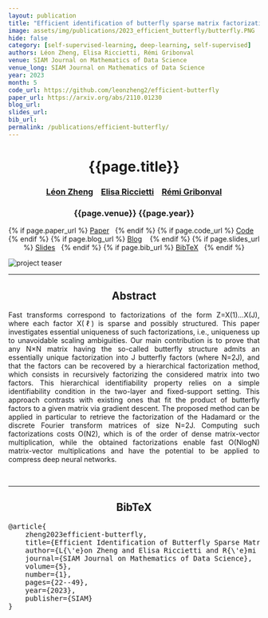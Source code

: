 ```yaml
---
layout: publication
title: "Efficient identification of butterfly sparse matrix factorizations" 
image: assets/img/publications/2023_efficient_butterfly/butterfly.PNG
hide: false
category: [self-supervised-learning, deep-learning, self-supervised]
authors: Léon Zheng, Elisa Riccietti, Rémi Gribonval
venue: SIAM Journal on Mathematics of Data Science
venue_long: SIAM Journal on Mathematics of Data Science
year: 2023
month: 5
code_url: https://github.com/leonzheng2/efficient-butterfly
paper_url: https://arxiv.org/abs/2110.01230
blog_url: 
slides_url: 
bib_url: 
permalink: /publications/efficient-butterfly/
---
```


<h1 align="center"> {{page.title}} </h1>
<!-- Simple call of authors -->
<!-- <h3 align="center"> {{page.authors}} </h3> -->
<!-- Alternatively you can add links to author pages -->
<h3 align="center"> <a href="https://leonzheng2.github.io/">Léon Zheng</a> &nbsp;&nbsp; <a href="https://perso.ens-lyon.fr/elisa.riccietti/">Elisa Riccietti</a> &nbsp;&nbsp; <a href="https://people.irisa.fr/Remi.Gribonval/">Rémi Gribonval</a></h3>


<h3 align="center"> {{page.venue}} {{page.year}} </h3>

<div align="center">
  <p>
    {% if page.paper_url %}
    <a href="{{ page.paper_url }}"><i class="far fa-file-pdf"></i> Paper</a>&nbsp;&nbsp;
    {% endif %}
    {% if page.code_url %}
    <a href="{{ page.code_url }}"><i class="fab fa-github"></i> Code</a> &nbsp;&nbsp;
    {% endif %}
    {% if page.blog_url %}
    <a href="{{ page.blog_url }}"><i class="fab fa-blogger"></i> Blog</a> &nbsp;&nbsp;
    {% endif %}
    {% if page.slides_url %}
    <a href="{{ page.slides_url }}"><i class="far fa-file-pdf"></i> Slides</a>&nbsp;&nbsp;
    {% endif %}
    {% if page.bib_url %}
    <a href="{{ page.bib_url}}"><i class="far fa-file-alt"></i> BibTeX</a>&nbsp;&nbsp;
    {% endif %}
  </p>
</div>


<div class="publication-teaser">
    <img src="../../{{ page.image }}" alt="project teaser"/>
</div>


<hr>

<h2  align="center"> Abstract</h2>

<p align="justify">Fast transforms correspond to factorizations of the form Z=X(1)…X(J), where each factor X(ℓ) is sparse and possibly structured. This paper investigates essential uniqueness of such factorizations, i.e., uniqueness up to unavoidable scaling ambiguities. Our main contribution is to prove that any N×N matrix having the so-called butterfly structure admits an essentially unique factorization into J butterfly factors (where N=2J), and that the factors can be recovered by a hierarchical factorization method, which consists in recursively factorizing the considered matrix into two factors. This hierarchical identifiability property relies on a simple identifiability condition in the two-layer and fixed-support setting. This approach contrasts with existing ones that fit the product of butterfly factors to a given matrix via gradient descent. The proposed method can be applied in particular to retrieve the factorization of the Hadamard or the discrete Fourier transform matrices of size N=2J. Computing such factorizations costs O(N2), which is of the order of dense matrix-vector multiplication, while the obtained factorizations enable fast O(NlogN) matrix-vector multiplications and have the potential to be applied to compress deep neural networks.</p>

<br>

<hr>

<h2  align="center">BibTeX</h2>
<left>
  <pre class="bibtex-box">
@article{
    zheng2023efficient-butterfly,
    title={Efficient Identification of Butterfly Sparse Matrix Factorizations},
    author={L{\'e}on Zheng and Elisa Riccietti and R{\'e}mi Gribonval},
    journal={SIAM Journal on Mathematics of Data Science},
    volume={5},
    number={1},
    pages={22--49},
    year={2023},
    publisher={SIAM}
}
</pre>
</left>

<br>
